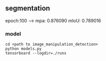 ## segmentation

epoch:100 --> mpa: 0.876090 mIoU: 0.789016

### model

```
cd <path to image_manipulation_detection>
python models.py
tensorboard --logdir=./runs
```
